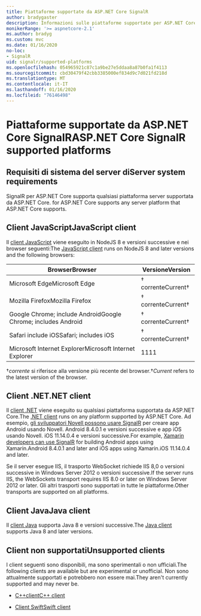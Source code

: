 ```yaml
---
title: Piattaforme supportate da ASP.NET Core SignalR
author: bradygaster
description: Informazioni sulle piattaforme supportate per ASP.NET Core SignalR.
monikerRange: '>= aspnetcore-2.1'
ms.author: bradyg
ms.custom: mvc
ms.date: 01/16/2020
no-loc:
- SignalR
uid: signalr/supported-platforms
ms.openlocfilehash: 054965921c87c1a9be27e5ddaa8a87b0fa1f4113
ms.sourcegitcommit: cbd30479f42cbb3385000ef834d9c7d021fd218d
ms.translationtype: MT
ms.contentlocale: it-IT
ms.lasthandoff: 01/16/2020
ms.locfileid: "76146498"
---
```

# <a name="aspnet-core-opno-locsignalr-supported-platforms"></a><span data-ttu-id="f9327-103">Piattaforme supportate da ASP.NET Core SignalR</span><span class="sxs-lookup"><span data-stu-id="f9327-103">ASP.NET Core SignalR supported platforms</span></span>

## <a name="server-system-requirements"></a><span data-ttu-id="f9327-104">Requisiti di sistema del server di</span><span class="sxs-lookup"><span data-stu-id="f9327-104">Server system requirements</span></span>

SignalR<span data-ttu-id="f9327-105"> per ASP.NET Core supporta qualsiasi piattaforma server supportata da ASP.NET Core.</span><span class="sxs-lookup"><span data-stu-id="f9327-105"> for ASP.NET Core supports any server platform that ASP.NET Core supports.</span></span>

## <a name="javascript-client"></a><span data-ttu-id="f9327-106">Client JavaScript</span><span class="sxs-lookup"><span data-stu-id="f9327-106">JavaScript client</span></span>

<span data-ttu-id="f9327-107">Il [client JavaScript](xref:signalr/javascript-client) viene eseguito in NodeJS 8 e versioni successive e nei browser seguenti:</span><span class="sxs-lookup"><span data-stu-id="f9327-107">The [JavaScript client](xref:signalr/javascript-client) runs on NodeJS 8 and later versions and the following browsers:</span></span>

| <span data-ttu-id="f9327-108">Browser</span><span class="sxs-lookup"><span data-stu-id="f9327-108">Browser</span></span>                         | <span data-ttu-id="f9327-109">Versione</span><span class="sxs-lookup"><span data-stu-id="f9327-109">Version</span></span>         |
| ------------------------------- | --------------- |
| <span data-ttu-id="f9327-110">Microsoft Edge</span><span class="sxs-lookup"><span data-stu-id="f9327-110">Microsoft Edge</span></span>                  | <span data-ttu-id="f9327-111">&dagger; corrente</span><span class="sxs-lookup"><span data-stu-id="f9327-111">Current&dagger;</span></span> |
| <span data-ttu-id="f9327-112">Mozilla Firefox</span><span class="sxs-lookup"><span data-stu-id="f9327-112">Mozilla Firefox</span></span>                 | <span data-ttu-id="f9327-113">&dagger; corrente</span><span class="sxs-lookup"><span data-stu-id="f9327-113">Current&dagger;</span></span> |
| <span data-ttu-id="f9327-114">Google Chrome; include Android</span><span class="sxs-lookup"><span data-stu-id="f9327-114">Google Chrome; includes Android</span></span> | <span data-ttu-id="f9327-115">&dagger; corrente</span><span class="sxs-lookup"><span data-stu-id="f9327-115">Current&dagger;</span></span> |
| <span data-ttu-id="f9327-116">Safari include iOS</span><span class="sxs-lookup"><span data-stu-id="f9327-116">Safari; includes iOS</span></span>            | <span data-ttu-id="f9327-117">&dagger; corrente</span><span class="sxs-lookup"><span data-stu-id="f9327-117">Current&dagger;</span></span> |
| <span data-ttu-id="f9327-118">Microsoft Internet Explorer</span><span class="sxs-lookup"><span data-stu-id="f9327-118">Microsoft Internet Explorer</span></span>     | <span data-ttu-id="f9327-119">11</span><span class="sxs-lookup"><span data-stu-id="f9327-119">11</span></span>              |

<span data-ttu-id="f9327-120">&dagger;*corrente* si riferisce alla versione più recente del browser.</span><span class="sxs-lookup"><span data-stu-id="f9327-120">&dagger;*Current* refers to the latest version of the browser.</span></span>

## <a name="net-client"></a><span data-ttu-id="f9327-121">Client .NET</span><span class="sxs-lookup"><span data-stu-id="f9327-121">.NET client</span></span>

<span data-ttu-id="f9327-122">Il [client .NET](xref:signalr/dotnet-client) viene eseguito su qualsiasi piattaforma supportata da ASP.NET Core.</span><span class="sxs-lookup"><span data-stu-id="f9327-122">The [.NET client](xref:signalr/dotnet-client) runs on any platform supported by ASP.NET Core.</span></span> <span data-ttu-id="f9327-123">Ad esempio, [gli sviluppatori Novell possono usare SignalR](https://github.com/aspnet/Announcements/issues/305) per creare app Android usando Novell. Android 8.4.0.1 e versioni successive e app iOS usando Novell. iOS 11.14.0.4 e versioni successive.</span><span class="sxs-lookup"><span data-stu-id="f9327-123">For example, [Xamarin developers can use SignalR](https://github.com/aspnet/Announcements/issues/305) for building Android apps using Xamarin.Android 8.4.0.1 and later and iOS apps using Xamarin.iOS 11.14.0.4 and later.</span></span>

<span data-ttu-id="f9327-124">Se il server esegue IIS, il trasporto WebSocket richiede IIS 8,0 o versioni successive in Windows Server 2012 o versioni successive.</span><span class="sxs-lookup"><span data-stu-id="f9327-124">If the server runs IIS, the WebSockets transport requires IIS 8.0 or later on Windows Server 2012 or later.</span></span> <span data-ttu-id="f9327-125">Gli altri trasporti sono supportati in tutte le piattaforme.</span><span class="sxs-lookup"><span data-stu-id="f9327-125">Other transports are supported on all platforms.</span></span>

## <a name="java-client"></a><span data-ttu-id="f9327-126">Client Java</span><span class="sxs-lookup"><span data-stu-id="f9327-126">Java client</span></span>

<span data-ttu-id="f9327-127">Il [client Java](xref:signalr/java-client) supporta Java 8 e versioni successive.</span><span class="sxs-lookup"><span data-stu-id="f9327-127">The [Java client](xref:signalr/java-client) supports Java 8 and later versions.</span></span>

## <a name="unsupported-clients"></a><span data-ttu-id="f9327-128">Client non supportati</span><span class="sxs-lookup"><span data-stu-id="f9327-128">Unsupported clients</span></span>

<span data-ttu-id="f9327-129">I client seguenti sono disponibili, ma sono sperimentali o non ufficiali.</span><span class="sxs-lookup"><span data-stu-id="f9327-129">The following clients are available but are experimental or unofficial.</span></span> <span data-ttu-id="f9327-130">Non sono attualmente supportati e potrebbero non essere mai.</span><span class="sxs-lookup"><span data-stu-id="f9327-130">They aren't currently supported and may never be.</span></span>

* <span data-ttu-id="f9327-131">[C++client](https://github.com/aspnet/SignalR-Client-Cpp)</span><span class="sxs-lookup"><span data-stu-id="f9327-131">[C++ client](https://github.com/aspnet/SignalR-Client-Cpp)</span></span>

* <span data-ttu-id="f9327-132">[Client Swift](https://github.com/moozzyk/SignalR-Client-Swift)</span><span class="sxs-lookup"><span data-stu-id="f9327-132">[Swift client](https://github.com/moozzyk/SignalR-Client-Swift)</span></span>
